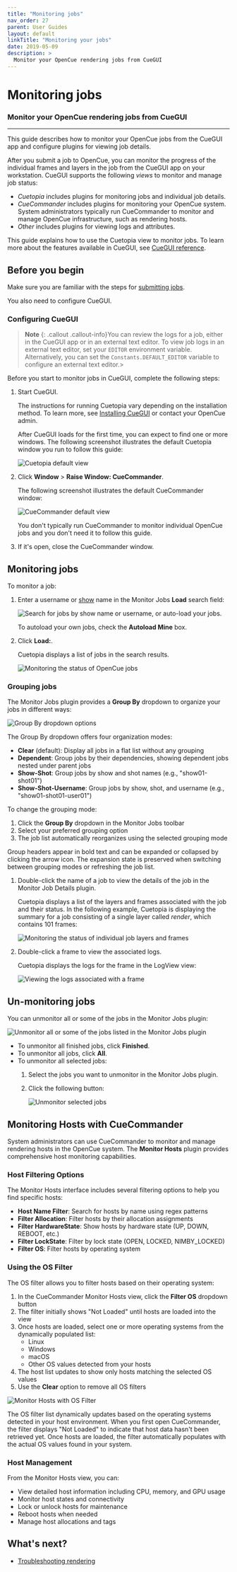 ```yaml
---
title: "Monitoring jobs"
nav_order: 27
parent: User Guides
layout: default
linkTitle: "Monitoring your jobs"
date: 2019-05-09
description: >
  Monitor your OpenCue rendering jobs from CueGUI
---
```


# Monitoring jobs

### Monitor your OpenCue rendering jobs from CueGUI

---

This guide describes how to monitor your OpenCue jobs from the CueGUI app
and configure plugins for viewing job details.

After you submit a job to OpenCue, you can monitor the progress of the
individual frames and layers in the job from the CueGUI app on your
workstation. CueGUI supports the following *views* to monitor and manage
job status:

*   *Cuetopia* includes plugins for monitoring jobs and individual job
    details.
*   *CueCommander* includes plugins for monitoring your OpenCue system.
    System administrators typically run CueCommander to monitor
    and manage OpenCue infrastructure, such as rendering hosts.
*   *Other* includes plugins for viewing logs and attributes.

This guide explains how to use the Cuetopia view to monitor jobs. To
learn more about the features available in CueGUI, see
[CueGUI reference](/docs/reference/cuegui-reference/).

## Before you begin

Make sure you are familiar with the steps for
[submitting jobs](/docs/user-guides/submitting-jobs/).

You also need to configure CueGUI.

### Configuring CueGUI

> **Note**
> {: .callout .callout-info}You can review the logs for a job,
either in the CueGUI app or in an external text editor. To view job logs
in an external text editor, set your `EDITOR` environment variable.
Alternatively, you can set the `Constants.DEFAULT_EDITOR` variable to
configure an external text editor.>

Before you start to monitor jobs in CueGUI, complete the following steps:
    
1.  Start CueGUI.

    The instructions for running
    Cuetopia vary depending on the installation method. To learn more, see
    [Installing CueGUI](/docs/getting-started/installing-cuegui/)
    or contact your OpenCue admin.
    
    After CueGUI loads for the first time, you can expect to find one or more
    windows. The following screenshot illustrates the default Cuetopia window
    you run to follow this guide:
    
    ![Cuetopia default view](/assets/images/cuetopia_default.png)

1.  Click **Window** > **Raise Window: CueCommander**.

    The following screenshot illustrates the default CueCommander window:
    
    ![CueCommander default view](/assets/images/cuecommander_default.png)
    
    You don't typically run CueCommander to monitor individual
	OpenCue jobs and you don't need it to follow this guide.

1.  If it's open, close the CueCommander window.

## Monitoring jobs

To monitor a job:

1.  Enter a username or [show](/docs/concepts/glossary/#show) name in the
    Monitor Jobs **Load** search field:
    
    ![Search for jobs by show name or username, or auto-load your
    jobs.](/assets/images/cuegui_search.png)
    
    To autoload your own jobs, check the **Autoload Mine** box.

1.  Click **Load:**.
    
    Cuetopia displays a list of jobs in the search results.
    
    ![Monitoring the status of OpenCue
    jobs](/assets/images/cuetopia_monitor_job.png)

### Grouping jobs

The Monitor Jobs plugin provides a **Group By** dropdown to organize your jobs in different ways:

![Group By dropdown options](/assets/images/cuegui/cuetopia/cuetopia_monitor_jobs_groupby.png)

The Group By dropdown offers four organization modes:

*   **Clear** (default): Display all jobs in a flat list without any grouping
*   **Dependent**: Group jobs by their dependencies, showing dependent jobs nested under parent jobs
*   **Show-Shot**: Group jobs by show and shot names (e.g., "show01-shot01")
*   **Show-Shot-Username**: Group jobs by show, shot, and username (e.g., "show01-shot01-user01")

To change the grouping mode:

1.  Click the **Group By** dropdown in the Monitor Jobs toolbar
2.  Select your preferred grouping option
3.  The job list automatically reorganizes using the selected grouping mode

Group headers appear in bold text and can be expanded or collapsed by clicking the arrow icon. The expansion state is preserved when switching between grouping modes or refreshing the job list.

1.  Double-click the name of a job to view the details of the job in the
    Monitor Job Details plugin.
    
    Cuetopia displays a list of the layers and frames associated with the job
    and their status. In the following example, Cuetopia is displaying the
    summary for a job consisting of a single layer called *render*, which
    contains 101 frames:
    
    ![Monitoring the status of individual job layers and
    frames](/assets/images/cuetopia_monitor_layer.png)

1.  Double-click a frame to view the associated logs.
    
    Cuetopia displays the logs for the frame in the LogView view:
    
    ![Viewing the logs associated with a
    frame](/assets/images/cuetopia_monitor_logs.png)

## Un-monitoring jobs

You can unmonitor all or some of the jobs in the Monitor Jobs plugin:

![Unmonitor all or some of the jobs listed in the Monitor Jobs
plugin](/assets/images/cuetopia_unmonitor_jobs.png)

*   To unmonitor all finished jobs, click **Finished**.
*   To unmonitor all jobs, click **All**.
*   To unmonitor all selected jobs:
    1.  Select the jobs you want to unmonitor in the Monitor Jobs plugin.
    1.  Click the following button:

        ![Unmonitor selected
        jobs](/assets/images/cuetopia_unmonitor_selected.png)

## Monitoring Hosts with CueCommander

System administrators can use CueCommander to monitor and manage rendering hosts in the OpenCue system. The **Monitor Hosts** plugin provides comprehensive host monitoring capabilities.

### Host Filtering Options

The Monitor Hosts interface includes several filtering options to help you find specific hosts:

- **Host Name Filter**: Search for hosts by name using regex patterns
- **Filter Allocation**: Filter hosts by their allocation assignments
- **Filter HardwareState**: Show hosts by hardware state (UP, DOWN, REBOOT, etc.)  
- **Filter LockState**: Filter by lock state (OPEN, LOCKED, NIMBY_LOCKED)
- **Filter OS**: Filter hosts by operating system

### Using the OS Filter

The OS filter allows you to filter hosts based on their operating system:

1. In the CueCommander Monitor Hosts view, click the **Filter OS** dropdown button
2. The filter initially shows "Not Loaded" until hosts are loaded into the view
3. Once hosts are loaded, select one or more operating systems from the dynamically populated list:
   - Linux
   - Windows  
   - macOS
   - Other OS values detected from your hosts
4. The host list updates to show only hosts matching the selected OS values
5. Use the **Clear** option to remove all OS filters

![Monitor Hosts with OS Filter](/assets/images/cuegui/cuecommander/cuecommander_monitor_os_filter.png)

The OS filter list dynamically updates based on the operating systems detected in your host environment. When you first open CueCommander, the filter displays "Not Loaded" to indicate that host data hasn't been retrieved yet. Once hosts are loaded, the filter automatically populates with the actual OS values found in your system.

### Host Management

From the Monitor Hosts view, you can:

- View detailed host information including CPU, memory, and GPU usage
- Monitor host states and connectivity
- Lock or unlock hosts for maintenance
- Reboot hosts when needed
- Manage host allocations and tags

## What's next?

-   [Troubleshooting rendering](/docs/other-guides/troubleshooting-rendering)

